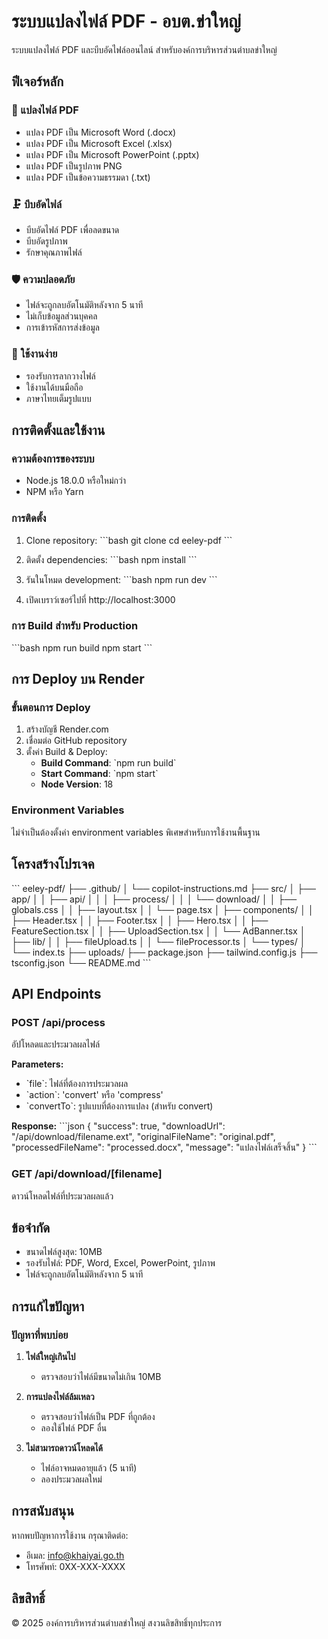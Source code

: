 # ระบบแปลงไฟล์ PDF - อบต.ข่าใหญ่

ระบบแปลงไฟล์ PDF และบีบอัดไฟล์ออนไลน์ สำหรับองค์การบริหารส่วนตำบลข่าใหญ่

## ฟีเจอร์หลัก

### 🔄 แปลงไฟล์ PDF
- แปลง PDF เป็น Microsoft Word (.docx)
- แปลง PDF เป็น Microsoft Excel (.xlsx) 
- แปลง PDF เป็น Microsoft PowerPoint (.pptx)
- แปลง PDF เป็นรูปภาพ PNG
- แปลง PDF เป็นข้อความธรรมดา (.txt)

### 🗜️ บีบอัดไฟล์
- บีบอัดไฟล์ PDF เพื่อลดขนาด
- บีบอัดรูปภาพ
- รักษาคุณภาพไฟล์

### 🛡️ ความปลอดภัย
- ไฟล์จะถูกลบอัตโนมัติหลังจาก 5 นาที
- ไม่เก็บข้อมูลส่วนบุคคล
- การเข้ารหัสการส่งข้อมูล

### 📱 ใช้งานง่าย
- รองรับการลากวางไฟล์
- ใช้งานได้บนมือถือ
- ภาษาไทยเต็มรูปแบบ

## การติดตั้งและใช้งาน

### ความต้องการของระบบ
- Node.js 18.0.0 หรือใหม่กว่า
- NPM หรือ Yarn

### การติดตั้ง

1. Clone repository:
\`\`\`bash
git clone <repository-url>
cd eeley-pdf
\`\`\`

2. ติดตั้ง dependencies:
\`\`\`bash
npm install
\`\`\`

3. รันในโหมด development:
\`\`\`bash
npm run dev
\`\`\`

4. เปิดเบราว์เซอร์ไปที่ http://localhost:3000

### การ Build สำหรับ Production

\`\`\`bash
npm run build
npm start
\`\`\`

## การ Deploy บน Render

### ขั้นตอนการ Deploy

1. สร้างบัญชี Render.com
2. เชื่อมต่อ GitHub repository
3. ตั้งค่า Build & Deploy:
   - **Build Command**: \`npm run build\`
   - **Start Command**: \`npm start\`
   - **Node Version**: 18

### Environment Variables

ไม่จำเป็นต้องตั้งค่า environment variables พิเศษสำหรับการใช้งานพื้นฐาน

## โครงสร้างโปรเจค

\`\`\`
eeley-pdf/
├── .github/
│   └── copilot-instructions.md
├── src/
│   ├── app/
│   │   ├── api/
│   │   │   ├── process/
│   │   │   └── download/
│   │   ├── globals.css
│   │   ├── layout.tsx
│   │   └── page.tsx
│   ├── components/
│   │   ├── Header.tsx
│   │   ├── Footer.tsx
│   │   ├── Hero.tsx
│   │   ├── FeatureSection.tsx
│   │   ├── UploadSection.tsx
│   │   └── AdBanner.tsx
│   ├── lib/
│   │   ├── fileUpload.ts
│   │   └── fileProcessor.ts
│   └── types/
│       └── index.ts
├── uploads/
├── package.json
├── tailwind.config.js
├── tsconfig.json
└── README.md
\`\`\`

## API Endpoints

### POST /api/process
อัปโหลดและประมวลผลไฟล์

**Parameters:**
- \`file\`: ไฟล์ที่ต้องการประมวลผล
- \`action\`: 'convert' หรือ 'compress'
- \`convertTo\`: รูปแบบที่ต้องการแปลง (สำหรับ convert)

**Response:**
\`\`\`json
{
  "success": true,
  "downloadUrl": "/api/download/filename.ext",
  "originalFileName": "original.pdf",
  "processedFileName": "processed.docx",
  "message": "แปลงไฟล์เสร็จสิ้น"
}
\`\`\`

### GET /api/download/[filename]
ดาวน์โหลดไฟล์ที่ประมวลผลแล้ว

## ข้อจำกัด

- ขนาดไฟล์สูงสุด: 10MB
- รองรับไฟล์: PDF, Word, Excel, PowerPoint, รูปภาพ
- ไฟล์จะถูกลบอัตโนมัติหลังจาก 5 นาที

## การแก้ไขปัญหา

### ปัญหาที่พบบ่อย

1. **ไฟล์ใหญ่เกินไป**
   - ตรวจสอบว่าไฟล์มีขนาดไม่เกิน 10MB

2. **การแปลงไฟล์ล้มเหลว**
   - ตรวจสอบว่าไฟล์เป็น PDF ที่ถูกต้อง
   - ลองใช้ไฟล์ PDF อื่น

3. **ไม่สามารถดาวน์โหลดได้**
   - ไฟล์อาจหมดอายุแล้ว (5 นาที)
   - ลองประมวลผลใหม่

## การสนับสนุน

หากพบปัญหาการใช้งาน กรุณาติดต่อ:
- อีเมล: info@khaiyai.go.th
- โทรศัพท์: 0XX-XXX-XXXX

## ลิขสิทธิ์

© 2025 องค์การบริหารส่วนตำบลข่าใหญ่ สงวนลิขสิทธิ์ทุกประการ
